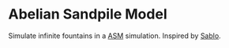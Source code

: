 # Abelian Sandpile Model
Simulate infinite fountains in a [ASM](http://en.wikipedia.org/wiki/Abelian_sandpile_model) simulation. Inspired by [Sablo](http://www.disportium.com/index.html#sablo).
